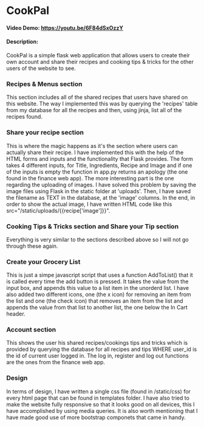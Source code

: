 # CookPal

#### Video Demo: <https://youtu.be/6F84dSxOzzY>

#### Description:

CookPal is a simple flask web application that allows users to create their own account and share their recipes and cooking tips & tricks for the other users of the website to see.

### Recipes & Menus section

This section includes all of the shared recipes that users have shared on this website. The way I implemented this was by querying the 'recipes' table from my database for all the recipes and then, using jinja, list all of the recipes found.

### Share your recipe section

This is where the magic happens as it's the section where users can actually share their recipe. I have implemented this with the help of the HTML forms and inputs and the functionality that Flask provides. The form takes 4 different inputs, for Title, Ingredients, Recipe and Image and if one of the inputs is empty the function in app.py returns an apology (the one found in the finance web app).
The more interesting part is the one regarding the uploading of images. I have solved this problem by saving the image files using Flask in the static folder at 'uploads'. Then, I have saved the filename as TEXT in the database, at the 'image' columns. In the end, in order to show the actual image, I have written HTML code like this src="/static/uploads/{{recipe['image']}}".

### Cooking Tips & Tricks section and Share your Tip section

Everything is very similar to the sections described above so I will not go through these again.

### Create your Grocery List

This is just a simpe javascript script that uses a function AddToList() that it is called every time the add button is pressed. It takes the value from the input box, and appends this value to a list item in the unorderd list.
I have also added two different icons, one (the x icon) for removing an item from the list and one (the check icon) that removes an item from the list and appends the value from that list to another list, the one below the In Cart header.

### Account section

This shows the user his shared recipes/cookings tips and tricks which is provided by querying the database for all recipes and tips WHERE user_id is the id of current user logged in.
The log in, register and log out functions are the ones from the finance web app.

### Design

In terms of design, I have written a single css file (found in /static/css) for every html page that can be found in templates folder. I have also tried to make the website fully responsive so that it looks good on all devices, this I have accomplished by using media queries. It is also worth mentioning that I have made good use of more bootstrap componets that came in handy.
